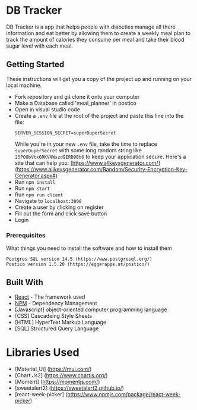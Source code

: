 # DB Tracker

DB Tracker is a app that helps people with diabeties manage all there information and eat better by allowing them to create a weekly meal plan to track the amount of calories they consume per meal and take their blood sugar level with each meal.

## Getting Started

These instructions will get you a copy of the project up and running on your local machine.

- Fork repository and git clone it onto your computer
- Make a Database called 'meal_planner' in postico
- Open in visual studio code
- Create a `.env` file at the root of the project and paste this line into the file:
  ```
  SERVER_SESSION_SECRET=superDuperSecret
  ```
  While you're in your new `.env` file, take the time to replace `superDuperSecret` with some long random string like `25POUbVtx6RKVNWszd9ERB9Bb6` to keep your application secure. Here's a site that can help you: [https://www.allkeysgenerator.com/](https://www.allkeysgenerator.com/Random/Security-Encryption-Key-Generator.aspx#)
- Run `npm install`
- Run `npm start`
- Run `npm run client`
- Navigate to `localhost:3000`
- Create a user by clicking on register
- Fill out the form and click save button
- Login

### Prerequisites

What things you need to install the software and how to install them

```
Postgres SQL version 14.5 (https://www.postgresql.org/)
Postico version 1.5.20 (https://eggerapps.at/postico/)
```

## Built With

- [React](https://17.reactjs.org/docs/getting-started.html) - The framework used
- [NPM](https://docs.npmjs.com/getting-started) - Dependency Management
- [Javascript] object-oriented computer programming language
- [CSS] Cascadeing Style Sheets
- [HTML] HyperText Markup Language
- [SQL] Structured Query Language

# Libraries Used

- [Material_Ui] (https://mui.com/)
- [Chart.Js2] (https://www.chartjs.org/)
- [Moment] (https://momentjs.com/)
- [sweetalert2] (https://sweetalert2.github.io/)
- [react-week-picker] (https://www.npmjs.com/package/react-week-picker)
